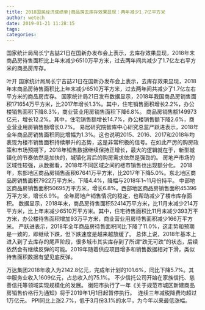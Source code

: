```yaml
---
title: 2018国民经济成绩单|商品房去库存效果显现：两年减少1.7亿平方米
author: wetech
date: 2019-01-21 11:28:15
tags: 
categories: 
---
```

国家统计局局长宁吉喆21日在国新办发布会上表示，去库存效果显现，2018年末商品房待售面积比上年末减少6510万平方米，过去两年间共减少了1.7亿左右平方米的商品房库存。
<!-- more -->
叶开
国家统计局局长宁吉喆21日在国新办发布会上表示，去库存效果显现，2018年末商品房待售面积比上年末减少6510万平方米，过去两年间共减少了1.7亿左右平方米的商品房库存。
国家统计局21日发布数据显示，2018年我国商品房销售面积171654万平方米，比2017年增长1.3%。其中，住宅销售面积增长2.2%，办公楼销售面积下降8.3%，商业营业用房销售面积下降6.8%。
商品房销售额149973亿元，增长12.2%。其中，住宅销售额增长14.7%，办公楼销售额下降2.6%，商业营业用房销售额增长0.7%。
易居研究院智库中心研究总监严跃进表示，2018年全年商品房销售面积同比增幅为1.3%。这也说明2015、2016、2017和2018年均表现为楼市销售面积持续攀升的态势，这是非常积极的信号。在如此严厉的购房政策和市场预期下，2018年销售数据继续保持正增长，最大的逻辑就在于，新型城镇化的节奏依然是加快的，城镇化背后的购房需求依然是强劲的。
房地产市场的区域性较强，从数据看，2018年不同区域之间的楼市销售也出现额分化。
2018年，东部地区商品房销售面积67641万平方米，比2017年下降5.0%。东北地区商品房销售面积7922万平方米，下降4.4%，降幅与2018年1~11月份持平。
中部地区商品房销售面积50695万平方米，增长6.8%。西部地区商品房销售面积45396万平方米，增长6.9%。
全年房地产销售情况的稳定，也帮助减少了楼市库存面积。
数据显示，2018年末，商品房待售面积52414万平方米，比11月末减少214万平方米，比上年末减少6510万平方米。其中，住宅待售面积比11月末减少393万平方米，办公楼待售面积增加93万平方米，商业营业用房待售面积减少166万平方米。
严跃进表示，2018年全年商品房待售面积同比下降了11.0%，这走势和预期是一致的，即继续下跌，但下跌速度是越来越放缓了。
总体上说，2018年基本上进入到了去库存的尾声阶段，很多城市其实库存到了所谓“跌无可跌”的状态，后续依然会有继续反弹的可能。2019年随着供应项目增多和销售数据相对下滑，类似待售面积数据有望见底反弹。
 
 
万达集团2018年收入为2142.8亿元，完成年计划的101.6%，同比下降5.7%。其中服务业收入1609亿元，占总收入的75.1%。
不少信托公司开始在家族信托、慈善信托等领域实现规模化的发展。
衡阳市执行了一年《关于规范市城区新建商品房销售价格行为通知》将于2019年1月1日起暂停执行。 
连续三年减税降费均超过1万亿元。
PPI同比上涨2.7%，低于3月份3.1%的水平，为今年以来最低涨幅。
